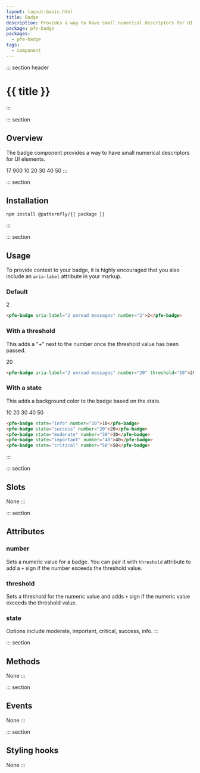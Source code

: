 ```yaml
---
layout: layout-basic.html
title: Badge
description: Provides a way to have small numerical descriptors for UI elements
package: pfe-badge
packages:
  - pfe-badge
tags:
  - component
---
```


::: section header
# {{ title }}
:::

::: section
## Overview
The badge component provides a way to have small numerical descriptors for UI elements.

<pfe-badge number="17">17</pfe-badge>
<pfe-badge number="900" threshold="100">900</pfe-badge> 
<pfe-badge state="info" number="10">10</pfe-badge>
<pfe-badge state="success" number="20">20</pfe-badge>
<pfe-badge state="moderate" number="30">30</pfe-badge>
<pfe-badge state="important" number="40">40</pfe-badge>
<pfe-badge state="critical" number="50">50</pfe-badge>
:::

::: section
## Installation

```shell
npm install @patternfly/{{ package }}
```
:::

::: section
## Usage
To provide context to your badge, it is highly encouraged that you also include an `aria-label` attribute in your markup.

### Default
<pfe-badge aria-label="2 unread messages" number="2">2</pfe-badge>
```html
<pfe-badge aria-label="2 unread messages" number="2">2</pfe-badge>
```

### With a threshold
This adds a "+" next to the number once the threshold value has been passed.

<pfe-badge aria-label="2 unread messages" number="20" threshold="10">20</pfe-badge>

```html
<pfe-badge aria-label="2 unread messages" number="20" threshold="10">20</pfe-badge>
```

### With a state
This adds a background color to the badge based on the state.

<pfe-badge state="info" number="10">10</pfe-badge>
<pfe-badge state="success" number="20">20</pfe-badge>
<pfe-badge state="moderate" number="30">30</pfe-badge>
<pfe-badge state="important" number="40">40</pfe-badge>
<pfe-badge state="critical" number="50">50</pfe-badge>

```html
<pfe-badge state="info" number="10">10</pfe-badge>
<pfe-badge state="success" number="20">20</pfe-badge>
<pfe-badge state="moderate" number="30">30</pfe-badge>
<pfe-badge state="important" number="40">40</pfe-badge>
<pfe-badge state="critical" number="50">50</pfe-badge>
```
:::

::: section
## Slots
None
:::

::: section
## Attributes
### number
Sets a numeric value for a badge. You can pair it with `threshold` attribute to add a `+` sign if the number exceeds the threshold value.

### threshold
Sets a threshold for the numeric value and adds `+` sign if the numeric value exceeds the threshold value.

### state
Options include moderate, important, critical, success, info. 
:::

::: section
## Methods
None
:::

::: section
## Events
None
:::

::: section
## Styling hooks
None
:::